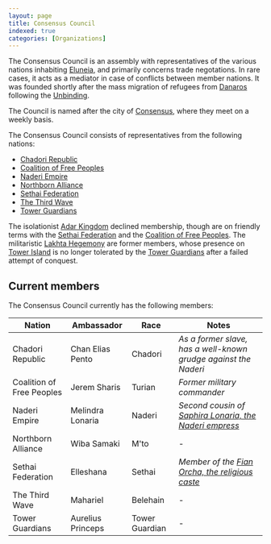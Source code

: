 ```yaml
---
layout: page
title: Consensus Council
indexed: true
categories: [Organizations]
---
```

The Consensus Council is an assembly with representatives of the various nations inhabiting [Eluneia](/locations/eluneia), and
primarily concerns trade negotations. In rare cases, it acts as a mediator in case of conflicts between member nations. It was founded
shortly after the mass migration of refugees from [Danaros](/locations/danaros) following the [Unbinding](/history/the-unbinding).

The Council is named after the city of [Consensus](/locations/consensus), where they meet on a weekly basis.

The Consensus Council consists of representatives from the following nations:

* [Chadori Republic](/nations/chadori_republic)
* [Coalition of Free Peoples](/nations/coalition_of_free_peoples)
* [Naderi Empire](/nations/naderi_empire)
* [Northborn Alliance](/nations/northborn_alliance)
* [Sethai Federation](/nations/sethai_federation)
* [The Third Wave](/nations/third_wave)
* [Tower Guardians](/nations/tower_guardians)

The isolationist [Adar Kingdom](/nations/adar_kingdom) declined membership, though are on friendly 
terms with the [Sethai Federation](/nations/sethai_federation) and the [Coalition of Free Peoples](/nations/coalition_of_free_peoples).
The militaristic [Lakhta Hegemony](/nations/lakhta_hegemony) are former members, whose presence on [Tower Island](/locations/tower_island) is no longer tolerated by
the [Tower Guardians](/nations/tower_guardians) after a failed attempt of conquest.

## Current members

The Consensus Council currently has the following members:

| Nation | Ambassador | Race | Notes |
| --- | --- | --- | --- |
| Chadori Republic | Chan Elias Pento | Chadori |  _As a former slave, has a well-known grudge against the Naderi_ |
| Coalition of Free Peoples | Jerem Sharis | Turian | _Former military commander_ |
| Naderi Empire | Melindra Lonaria | Naderi | _Second cousin of [Saphira Lonaria, the Naderi empress](/nations/naderi_empire#recent-events)_ |
| Northborn Alliance | Wiba Samaki | M'to | - |
| Sethai Federation | Elleshana | Sethai | _Member of the [Fian Orcha, the religious caste](/nations/sethai_federation)_ |
| The Third Wave | Mahariel | Belehain | - |
| Tower Guardians | Aurelius Princeps | Tower Guardian | - |  
